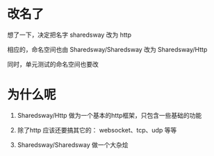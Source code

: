 # 改名了


想了一下，决定把名字 sharedsway 改为 http

相应的，命名空间也由 Sharedsway/Sharedsway 改为 Sharedsway/Http

同时，单元测试的命名空间也要改

# 为什么呢

1. Sharedsway/Http 做为一个基本的http框架，只包含一些基础的功能

2. 除了http 应该还要搞其它的： websocket、tcp、udp 等等

3. Sharedsway/Sharedsway 做一个大杂烩

